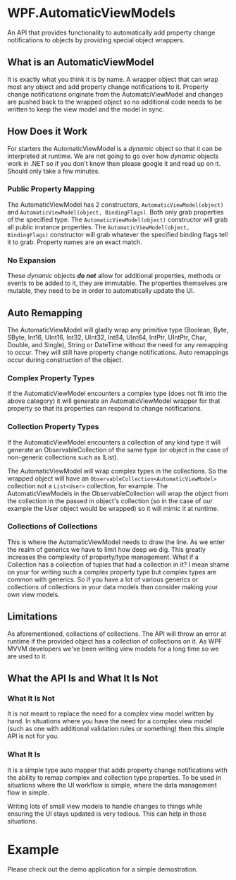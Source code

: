# WPF.AutomaticViewModels
An API that provides functionality to automatically add property change notifications to objects by providing special object wrappers.

## What is an AutomaticViewModel
It is exactly what you think it is by name. A wrapper object that can wrap most any object and add property change notifications to it. Property change notifications originate from the AutomatciViewModel and changes are pushed back to the wrapped object so no additional code needs to be written to keep the view model and the model in sync. 

## How Does it Work
For starters the AutomaticViewModel is a *dynamic* object so that it can be interpreted at runtime. We are not going to go over how *dynamic* objects work in .NET so if you don't know then please google it and read up on it. Should only take a few minutes. 

### Public Property Mapping
The AutomaticViewModel has 2 constructors, `AutomaticViewModel(object)` and `AutomaticViewModel(object, BindingFlags)`. Both only grab properties of the specified type. The `AutomaticViewModel(object)` constructor will grab all public instance properties. The `AutomaticViewModel(object, BindingFlags)` constructor will grab whatever the specified binding flags tell it to grab. Property names are an exact match.

### No Expansion
These *dynamic* objects ***do not*** allow for additional properties, methods or events to be added to it, they are immutable. The properties themselves are mutable, they need to be in order to automatically update the UI.

## Auto Remapping
The AutomaticViewModel will gladly wrap any primitive type (Boolean, Byte, SByte, Int16, UInt16, Int32, UInt32, Int64, UInt64, IntPtr, UIntPtr, Char, Double, and Single), String or DateTime without the need for any remapping to occur. They will still have property change notifications. Auto remappings occur during construction of the object.

### Complex Property Types
If the AutomaticViewModel encounters a complex type (does not fit into the above category) it will generate an AutomaticViewModel wrapper for that property so that its properties can respond to change notifications. 

### Collection Property Types
If the AutomaticViewModel encounters a collection of any kind type it will generate an ObservableCollection of the same type (or object in the case of non-generic collections such as IList). 

The AutomaticViewModel will wrap complex types in the collections. So the wrapped object will have an `ObservableCollection<AutomaticViewModel>` collection not a `List<User>` collection, for example. The AutomaticViewModels in the ObservableCollection will wrap the object from the collection in the passed in object's collection (so in the case of our example the User object would be wrapped) so it will mimic it at runtime.

### Collections of Collections
This is where the AutomaticViewModel needs to draw the line. As we enter the realm of generics we have to limit how deep we dig. This greatly increases the complexity of property/type management. What if a Collection has a collection of tuples that had a collection in it? I mean shame on your for writing such a complex property type but complex types are common with generics. So if you have a lot of various generics or collections of collections in your data models than consider making your own view models. 

## Limitations
As aforementioned, collections of collections. The API will throw an error at runtime if the provided object has a collection of collections on it. As WPF MVVM developers we've been writing view models for a long time so we are used to it.

## What the API Is and What It Is Not
### What It Is Not
It is not meant to replace the need for a complex view model written by hand. In situations where you have the need for a complex view model (such as one with additional validation rules or something) then this simple API is not for you.

### What It Is
It is a simple type auto mapper that adds property change notifications with the ability to remap complex and collection type properties. To be used in situations where the UI workflow is simple, where the data management flow in simple. 

Writing lots of small view models to handle changes to things while ensuring the UI stays updated is very tedious. This can help in those situations. 

# Example
Please check out the demo application for a simple demostration.
